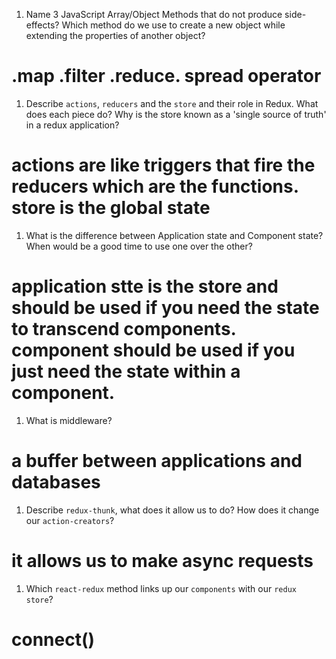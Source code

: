 1.  Name 3 JavaScript Array/Object Methods that do not produce side-effects? Which method do we use to create a new object while extending the properties of another object?
# .map .filter .reduce. spread operator
1.  Describe `actions`, `reducers` and the `store` and their role in Redux. What does each piece do? Why is the store known as a 'single source of truth' in a redux application?
# actions are like triggers that fire the reducers which are the functions. store is the global state
1.  What is the difference between Application state and Component state? When would be a good time to use one over the other?
# application stte is the store and should be used if you need the state to transcend components. component should be used if you just need the state within a component.   
1.  What is middleware?
# a buffer between applications and databases
1.  Describe `redux-thunk`, what does it allow us to do? How does it change our `action-creators`?
# it allows us to make async requests
1.  Which `react-redux` method links up our `components` with our `redux store`?
# connect()